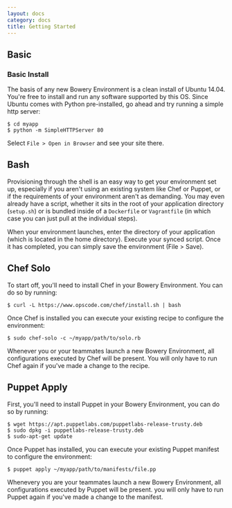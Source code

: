 ```yaml
---
layout: docs
category: docs
title: Getting Started
---
```



## Basic

### Basic Install 

The basis of any new Bowery Environment is a clean install of Ubuntu 14.04. You're free to install and run any software supported by this OS. Since Ubuntu comes with Python pre-installed, go ahead and try running a simple http server:

~~~
$ cd myapp
$ python -m SimpleHTTPServer 80
~~~

Select `File > Open in Browser` and see your site there.

## Bash

Provisioning through the shell is an easy way to get your environment set up, especially if you aren't using an existing system like Chef or Puppet, or if the requirements of your environment aren't as demanding. You may even already have a script, whether it sits in the root of your application directory (`setup.sh`) or is bundled inside of a `Dockerfile` or `Vagrantfile` (in which case you can just pull at the individual steps).

When your environment launches, enter the directory of your application (which is located in the home directory). Execute your synced script. Once it has completed, you can simply save the environment (File > Save).

## Chef Solo

To start off, you'll need to install Chef in your Bowery Environment. You can do so by running:

~~~
$ curl -L https://www.opscode.com/chef/install.sh | bash
~~~

Once Chef is installed you can execute your existing recipe to configure the environment:

~~~
$ sudo chef-solo -c ~/myapp/path/to/solo.rb
~~~

Whenever you or your teammates launch a new Bowery Environment, all configurations executed by Chef will be present. You will only have to run Chef again if you've made a change to the recipe.

## Puppet Apply

First, you'll need to install Puppet in your Bowery Environment, you can do so by running:

~~~
$ wget https://apt.puppetlabs.com/puppetlabs-release-trusty.deb
$ sudo dpkg -i puppetlabs-release-trusty.deb
$ sudo-apt-get update
~~~

Once Puppet has installed, you can execute your existing Puppet manifest to configure the environment:

~~~
$ puppet apply ~/myapp/path/to/manifests/file.pp
~~~

Whenevery you are your teammates launch a new Bowery Environment, all configurations executed by Puppet will be present. you will only have to run Puppet again if you've made a change to the manifest.
